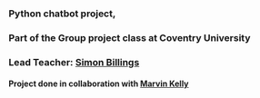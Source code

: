 ### Python chatbot project, 
### Part of the Group project class at Coventry University
### Lead Teacher: [Simon Billings](https://www.coventry.ac.uk/life-on-campus/staff-directory/engineering-environment-and-computing/dr-simon-billings/)


#### Project done in collaboration with [Marvin Kelly](https://github.com/kantonio75)
